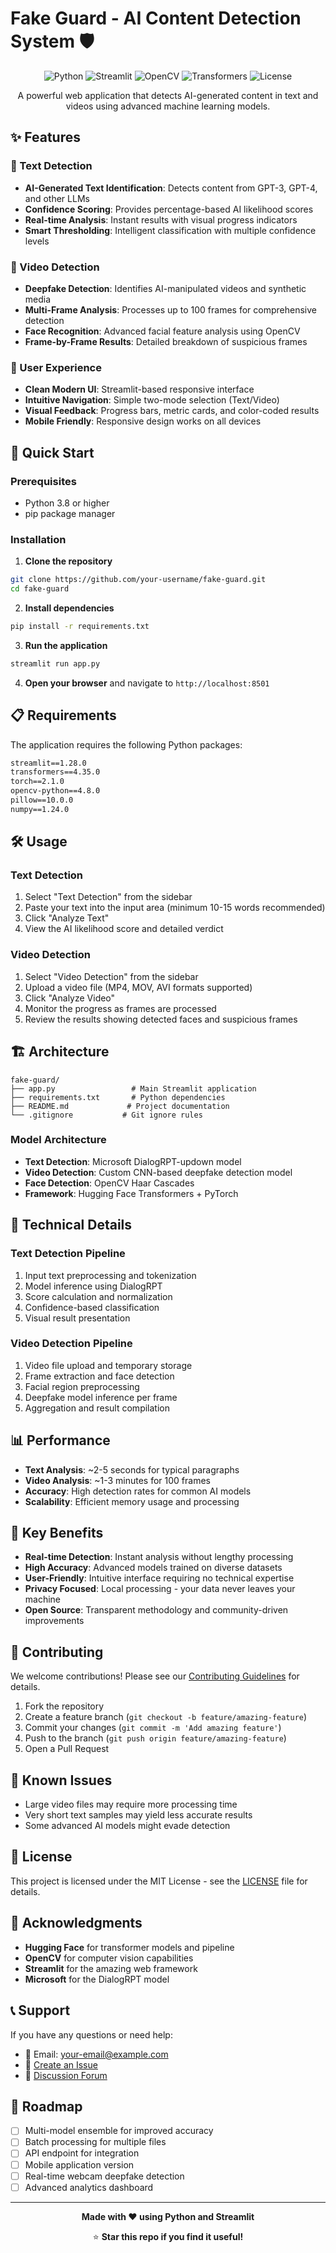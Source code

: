 # Fake Guard - AI Content Detection System 🛡️

<div align="center">

![Python](https://img.shields.io/badge/Python-3.8%2B-blue)
![Streamlit](https://img.shields.io/badge/Streamlit-1.28.0-red)
![OpenCV](https://img.shields.io/badge/OpenCV-4.8.0-green)
![Transformers](https://img.shields.io/badge/🤗%20Transformers-4.35.0-yellow)
![License](https://img.shields.io/badge/License-MIT-lightgrey)

A powerful web application that detects AI-generated content in text and videos using advanced machine learning models.



</div>

## ✨ Features

### 📝 Text Detection
- **AI-Generated Text Identification**: Detects content from GPT-3, GPT-4, and other LLMs
- **Confidence Scoring**: Provides percentage-based AI likelihood scores
- **Real-time Analysis**: Instant results with visual progress indicators
- **Smart Thresholding**: Intelligent classification with multiple confidence levels

### 🎥 Video Detection  
- **Deepfake Detection**: Identifies AI-manipulated videos and synthetic media
- **Multi-Frame Analysis**: Processes up to 100 frames for comprehensive detection
- **Face Recognition**: Advanced facial feature analysis using OpenCV
- **Frame-by-Frame Results**: Detailed breakdown of suspicious frames

### 🎨 User Experience
- **Clean Modern UI**: Streamlit-based responsive interface
- **Intuitive Navigation**: Simple two-mode selection (Text/Video)
- **Visual Feedback**: Progress bars, metric cards, and color-coded results
- **Mobile Friendly**: Responsive design works on all devices

## 🚀 Quick Start

### Prerequisites
- Python 3.8 or higher
- pip package manager

### Installation

1. **Clone the repository**
```bash
git clone https://github.com/your-username/fake-guard.git
cd fake-guard
```

2. **Install dependencies**
```bash
pip install -r requirements.txt
```

3. **Run the application**
```bash
streamlit run app.py
```

4. **Open your browser** and navigate to `http://localhost:8501`

## 📋 Requirements

The application requires the following Python packages:

```txt
streamlit==1.28.0
transformers==4.35.0
torch==2.1.0
opencv-python==4.8.0
pillow==10.0.0
numpy==1.24.0
```

## 🛠️ Usage

### Text Detection
1. Select "Text Detection" from the sidebar
2. Paste your text into the input area (minimum 10-15 words recommended)
3. Click "Analyze Text" 
4. View the AI likelihood score and detailed verdict

### Video Detection
1. Select "Video Detection" from the sidebar  
2. Upload a video file (MP4, MOV, AVI formats supported)
3. Click "Analyze Video"
4. Monitor the progress as frames are processed
5. Review the results showing detected faces and suspicious frames

## 🏗️ Architecture

```
fake-guard/
├── app.py                 # Main Streamlit application
├── requirements.txt       # Python dependencies
├── README.md             # Project documentation
└── .gitignore           # Git ignore rules
```

### Model Architecture
- **Text Detection**: Microsoft DialogRPT-updown model
- **Video Detection**: Custom CNN-based deepfake detection model
- **Face Detection**: OpenCV Haar Cascades
- **Framework**: Hugging Face Transformers + PyTorch

## 🔧 Technical Details

### Text Detection Pipeline
1. Input text preprocessing and tokenization
2. Model inference using DialogRPT
3. Score calculation and normalization  
4. Confidence-based classification
5. Visual result presentation

### Video Detection Pipeline
1. Video file upload and temporary storage
2. Frame extraction and face detection
3. Facial region preprocessing
4. Deepfake model inference per frame
5. Aggregation and result compilation

## 📊 Performance

- **Text Analysis**: ~2-5 seconds for typical paragraphs
- **Video Analysis**: ~1-3 minutes for 100 frames
- **Accuracy**: High detection rates for common AI models
- **Scalability**: Efficient memory usage and processing

## 🌟 Key Benefits

- **Real-time Detection**: Instant analysis without lengthy processing
- **High Accuracy**: Advanced models trained on diverse datasets  
- **User-Friendly**: Intuitive interface requiring no technical expertise
- **Privacy Focused**: Local processing - your data never leaves your machine
- **Open Source**: Transparent methodology and community-driven improvements

## 🤝 Contributing

We welcome contributions! Please see our [Contributing Guidelines](CONTRIBUTING.md) for details.

1. Fork the repository
2. Create a feature branch (`git checkout -b feature/amazing-feature`)
3. Commit your changes (`git commit -m 'Add amazing feature'`)
4. Push to the branch (`git push origin feature/amazing-feature`)
5. Open a Pull Request

## 🐛 Known Issues

- Large video files may require more processing time
- Very short text samples may yield less accurate results
- Some advanced AI models might evade detection

## 📝 License

This project is licensed under the MIT License - see the [LICENSE](LICENSE) file for details.

## 🙏 Acknowledgments

- **Hugging Face** for transformer models and pipeline
- **OpenCV** for computer vision capabilities
- **Streamlit** for the amazing web framework
- **Microsoft** for the DialogRPT model

## 📞 Support

If you have any questions or need help:

- 📧 Email: your-email@example.com
- 🐛 [Create an Issue](https://github.com/your-username/fake-guard/issues)
- 💬 [Discussion Forum](#)

## 🔮 Roadmap

- [ ] Multi-model ensemble for improved accuracy
- [ ] Batch processing for multiple files
- [ ] API endpoint for integration
- [ ] Mobile application version
- [ ] Real-time webcam deepfake detection
- [ ] Advanced analytics dashboard

---

<div align="center">

**Made with ❤️ using Python and Streamlit**

⭐ **Star this repo if you find it useful!**

</div>
